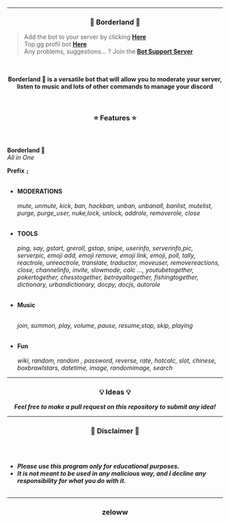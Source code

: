 

-----

### <p align="center">🔮  Borderland 🔮 </p>
> Add the bot to your server by clicking **[Here](https://discord.com/oauth2/authorize?client_id=845582608909074472&permissions=8&scope=bot)**<br>
> Top.gg profil bot **[Here](https://top.gg/borderland)**<br>
> Any problems, suggestions... ? Join the **[Bot Support Server](https://discord.gg/HmDKy9Twzh)**
<p align="center">
<strong>
  <br><br>
 Borderland 🔮 is a versatile bot that will allow you to moderate your server, listen to music and lots of other commands to manage your discord
</strong>
</p>
<br>

### <p align="center">⭐ Features ⭐</p>
<br><br>
**Borderland 🔮** 
<br>
_All in One_

**Prefix  `; `**
 <br><br>
 
* **MODERATIONS**
<br><br>
_mute, unmute, kick, ban, hackban, unban, unbanall, banlist, mutelist, purge, purge_user, nuke,lock, unlock, addrole, removerole, close_
<br><br>

* **TOOLS**
<br><br>
_ping, say, gstart, greroll, gstop, snipe, userinfo, serverinfo,pic, serverpic, emoji add, emoji remove, emoji link, emoji, poll, tally, reactrole, unreactrole, translate, traductor, moveuser, removereactions, close, channelinfo, invite, slowmode, calc <sign> <num1> <num2>..., youtubetogether, pokertogether, chesstogether, betrayaltogether, fishingtogether, dictionary, urbandictionary, docpy, docjs, autorole_
<br><br>
  
* **Music**
<br><br>

  _join, summon, play, volume, pause, resume,stop, skip, playing_
<br><br>
  
* **Fun**
<br><br>
_wiki, random, random <number> <number>, password, reverse, rate, hotcalc, slot, chinese, boxbrawlstars, datetime, image, randomimage, search_
 
 
-----

### <p align="center">💡 Ideas 💡</p>

<p align="center"><strong><i>Feel free to make a pull request on this repository to submit any idea!</i></strong</p>

-----

### <p align="center">📌 Disclaimer 📌</p>

<br><br>
* ***Please use this program only for educational purposes.***
* ***It is not meant to be used in any malicious way, and I decline any responsibility for what you do with it.***
<br><br>

-----

### <p align="center">zeloww</p>
